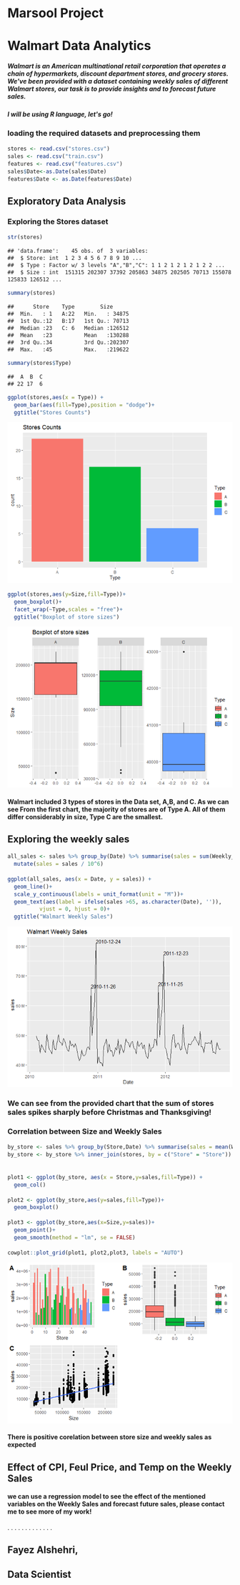 Marsool Project
================

Walmart Data Analytics
======================

##### Walmart is an American multinational retail corporation that operates a chain of hypermarkets, discount department stores, and grocery stores. We've been provided with a dataset containing weekly sales of different Walmart stores, our task is to provide insights and to forecast future sales.

##### I will be using R language, let's go!

### loading the required datasets and preprocessing them

``` r
stores <- read.csv("stores.csv")
sales <- read.csv("train.csv")
features <- read.csv("features.csv")
sales$Date<-as.Date(sales$Date)
features$Date <- as.Date(features$Date)
```

Exploratory Data Analysis
-------------------------

### Exploring the Stores dataset

``` r
str(stores)
```

    ## 'data.frame':    45 obs. of  3 variables:
    ##  $ Store: int  1 2 3 4 5 6 7 8 9 10 ...
    ##  $ Type : Factor w/ 3 levels "A","B","C": 1 1 2 1 2 1 2 1 2 2 ...
    ##  $ Size : int  151315 202307 37392 205863 34875 202505 70713 155078 125833 126512 ...

``` r
summary(stores)
```

    ##      Store    Type        Size       
    ##  Min.   : 1   A:22   Min.   : 34875  
    ##  1st Qu.:12   B:17   1st Qu.: 70713  
    ##  Median :23   C: 6   Median :126512  
    ##  Mean   :23          Mean   :130288  
    ##  3rd Qu.:34          3rd Qu.:202307  
    ##  Max.   :45          Max.   :219622

``` r
summary(stores$Type)
```

    ##  A  B  C 
    ## 22 17  6

``` r
ggplot(stores,aes(x = Type)) + 
  geom_bar(aes(fill=Type),position = "dodge")+
  ggtitle("Stores Counts")
```

![](AAAA_files/figure-markdown_github/presgssnnure-1.png)

``` r
ggplot(stores,aes(y=Size,fill=Type))+
  geom_boxplot()+
  facet_wrap(~Type,scales = "free")+
  ggtitle("Boxplot of store sizes")
```

![](AAAA_files/figure-markdown_github/presgssnnure-2.png)

#### Walmart included 3 types of stores in the Data set, A,B, and C. As we can see From the first chart, the majority of stores are of Type A. All of them differ considerably in size, Type C are the smallest.

Exploring the weekly sales
--------------------------

``` r
all_sales <- sales %>% group_by(Date) %>% summarise(sales = sum(Weekly_Sales)) %>%
  mutate(sales = sales / 10^6) 

ggplot(all_sales, aes(x = Date, y = sales)) +
  geom_line()+
  scale_y_continuous(labels = unit_format(unit = "M"))+
  geom_text(aes(label = ifelse(sales >65, as.character(Date), '')), 
          vjust = 0, hjust = 0)+
  ggtitle("Walmart Weekly Sales")
```

![](AAAA_files/figure-markdown_github/presgssuhhjhkre-1.png)

### We can see from the provided chart that the sum of stores sales spikes sharply before Christmas and Thanksgiving!

### Correlation between Size and Weekly Sales

``` r
by_store <- sales %>% group_by(Store,Date) %>% summarise(sales = mean(Weekly_Sales))
by_store <- by_store %>% inner_join(stores, by = c("Store" = "Store"))


plot1 <- ggplot(by_store, aes(x = Store,y=sales,fill=Type)) + 
  geom_col()

plot2 <- ggplot(by_store,aes(y=sales,fill=Type))+
  geom_boxplot()

plot3 <- ggplot(by_store,aes(x=Size,y=sales))+
  geom_point()+
  geom_smooth(method = "lm", se = FALSE)

cowplot::plot_grid(plot1, plot2,plot3, labels = "AUTO")
```

![](AAAA_files/figure-markdown_github/presgssuhhjjjhkre-1.png)

#### There is positive corelation between store size and weekly sales as expected

Effect of CPI, Feul Price, and Temp on the Weekly Sales
-------------------------------------------------------

#### we can use a regression model to see the effect of the mentioned variables on the Weekly Sales and forecast future sales, please contact me to see more of my work!

. . . . . . . . . . . . .

Fayez Alshehri,
---------------

Data Scientist
--------------
